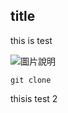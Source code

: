 ## title
this is test

![圖片說明](https://github.blog/wp-content/uploads/2024/07/github-logo.png)

```
git clone
```
thisis test 2